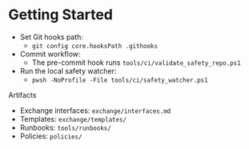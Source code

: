 # Getting Started

- Set Git hooks path:
  - `git config core.hooksPath .githooks`
- Commit workflow:
  - The pre-commit hook runs `tools/ci/validate_safety_repo.ps1`
- Run the local safety watcher:
  - `pwsh -NoProfile -File tools/ci/safety_watcher.ps1`

Artifacts
- Exchange interfaces: `exchange/interfaces.md`
- Templates: `exchange/templates/`
- Runbooks: `tools/runbooks/`
- Policies: `policies/`
